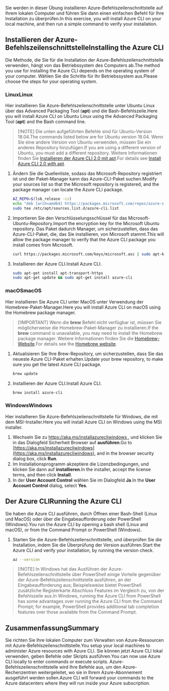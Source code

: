 
<span data-ttu-id="4fdcb-101">Sie werden in dieser Übung installieren Azure-Befehlszeilenschnittstelle auf Ihrem lokalen Computer und führen Sie dann einen einfachen Befehl für Ihre Installation zu überprüfen.</span><span class="sxs-lookup"><span data-stu-id="4fdcb-101">In this exercise, you will install Azure CLI on your local machine, and then run a simple command to verify your installation.</span></span> 

## <a name="installing-the-azure-cli"></a><span data-ttu-id="4fdcb-102">Installieren der Azure-Befehlszeilenschnittstelle</span><span class="sxs-lookup"><span data-stu-id="4fdcb-102">Installing the Azure CLI</span></span>
<span data-ttu-id="4fdcb-103">Die Methode, die Sie für die Installation der Azure-Befehlszeilenschnittstelle verwenden, hängt von das Betriebssystem des Computers ab.</span><span class="sxs-lookup"><span data-stu-id="4fdcb-103">The method you use for installing the Azure CLI depends on the operating system of your computer.</span></span> <span data-ttu-id="4fdcb-104">Wählen Sie die Schritte für Ihr Betriebssystem aus.</span><span class="sxs-lookup"><span data-stu-id="4fdcb-104">Please choose the steps for your operating system.</span></span>

### <a name="linux"></a><span data-ttu-id="4fdcb-105"> Linux</span><span class="sxs-lookup"><span data-stu-id="4fdcb-105">Linux</span></span>
<span data-ttu-id="4fdcb-106">Hier installieren Sie Azure-Befehlszeilenschnittstelle unter Ubuntu Linux über das Advanced Packaging Tool (**apt**) und die Bash-Befehlszeile.</span><span class="sxs-lookup"><span data-stu-id="4fdcb-106">Here you will install Azure CLI on Ubuntu Linux using the Advanced Packaging Tool (**apt**) and the Bash command line.</span></span>

> [!NOTE] <span data-ttu-id="4fdcb-107">Die unten aufgeführten Befehle sind für Ubuntu-Version 18.04.</span><span class="sxs-lookup"><span data-stu-id="4fdcb-107">The commands listed below are for Ubuntu version 18.04.</span></span> <span data-ttu-id="4fdcb-108">Wenn Sie eine andere Version von Ubuntu verwenden, müssen Sie ein anderes Repository hinzufügen.</span><span class="sxs-lookup"><span data-stu-id="4fdcb-108">If you are using a different version of Ubuntu, you must add a different repository.</span></span> <span data-ttu-id="4fdcb-109">Weitere Informationen finden Sie [Installieren der Azure CLI 2.0 mit apt](https://docs.microsoft.com/en-us/cli/azure/install-azure-cli-apt).</span><span class="sxs-lookup"><span data-stu-id="4fdcb-109">For details see [Install Azure CLI 2.0 with apt](https://docs.microsoft.com/en-us/cli/azure/install-azure-cli-apt).</span></span>

1. <span data-ttu-id="4fdcb-110">Ändern Sie die Quellenliste, sodass das Microsoft-Repository registriert ist und der Paket-Manager kann das Azure-CLI-Paket suchen.</span><span class="sxs-lookup"><span data-stu-id="4fdcb-110">Modify your sources list so that the Microsoft repository is registered, and the package manager can locate the Azure CLI package.</span></span>

    ```bash
    AZ_REPO=$(lsb_release -cs)
    echo "deb [arch=amd64] https://packages.microsoft.com/repos/azure-cli/ $AZ_REPO main" | \
    sudo tee /etc/apt/sources.list.d/azure-cli.list
    ```
1. <span data-ttu-id="4fdcb-111">Importieren Sie den Verschlüsselungsschlüssel für das Microsoft-Ubuntu-Repository.</span><span class="sxs-lookup"><span data-stu-id="4fdcb-111">Import the encryption key for the Microsoft Ubuntu repository.</span></span> <span data-ttu-id="4fdcb-112">Das Paket dadurch Manager, um sicherzustellen, dass das Azure-CLI-Paket, die, das Sie installieren, von Microsoft stammt.</span><span class="sxs-lookup"><span data-stu-id="4fdcb-112">This will allow the package manager to verify that the Azure CLI package you install comes from Microsoft.</span></span>

    ```bash
    curl https://packages.microsoft.com/keys/microsoft.asc | sudo apt-key add -
    ```
1. <span data-ttu-id="4fdcb-113">Installieren der Azure CLI.</span><span class="sxs-lookup"><span data-stu-id="4fdcb-113">Install Azure CLI.</span></span>

    ```bash
    sudo apt-get install apt-transport-https
    sudo apt-get update && sudo apt-get install azure-cli
    ```

### <a name="macos"></a><span data-ttu-id="4fdcb-114">macOS</span><span class="sxs-lookup"><span data-stu-id="4fdcb-114">macOS</span></span>
<span data-ttu-id="4fdcb-115">Hier installieren Sie Azure CLI unter MacOS unter Verwendung der Homebrew-Paket-Manager.</span><span class="sxs-lookup"><span data-stu-id="4fdcb-115">Here you will install Azure CLI on macOS using the Homebrew package manager.</span></span>

> [!IMPORTANT] <span data-ttu-id="4fdcb-116">Wenn die **brew** Befehl nicht verfügbar ist, müssen Sie möglicherweise die Homebrew-Paket-Manager zu installieren.</span><span class="sxs-lookup"><span data-stu-id="4fdcb-116">If the **brew** command is unavailable, you may need to install the Homebrew package manager.</span></span> <span data-ttu-id="4fdcb-117">Weitere Informationen finden Sie die [Homebrew-Website](https://brew.sh/).</span><span class="sxs-lookup"><span data-stu-id="4fdcb-117">For details see the [Homebrew website](https://brew.sh/).</span></span>

1. <span data-ttu-id="4fdcb-118">Aktualisieren Sie Ihre Brew-Repository, um sicherzustellen, dass Sie das neueste Azure CLI-Paket erhalten.</span><span class="sxs-lookup"><span data-stu-id="4fdcb-118">Update your brew repository, to make sure you get the latest Azure CLI package.</span></span>

    ```bash
    brew update
    ```
1. <span data-ttu-id="4fdcb-119">Installieren der Azure CLI.</span><span class="sxs-lookup"><span data-stu-id="4fdcb-119">Install Azure CLI.</span></span>

    ```bash
    brew install azure-cli
    ```

### <a name="windows"></a><span data-ttu-id="4fdcb-120"> Windows</span><span class="sxs-lookup"><span data-stu-id="4fdcb-120">Windows</span></span>
<span data-ttu-id="4fdcb-121">Hier installieren Sie Azure-Befehlszeilenschnittstelle für Windows, die mit dem MSI-Installer.</span><span class="sxs-lookup"><span data-stu-id="4fdcb-121">Here you will install Azure CLI on Windows using the MSI installer.</span></span>

1. <span data-ttu-id="4fdcb-122">Wechseln Sie zu [ https://aka.ms/installazurecliwindows ](https://aka.ms/installazurecliwindows), und klicken Sie in das Dialogfeld Sicherheit Browser auf **ausführen**.</span><span class="sxs-lookup"><span data-stu-id="4fdcb-122">Go to [https://aka.ms/installazurecliwindows](https://aka.ms/installazurecliwindows), and in the browser security dialog box, click **Run**.</span></span>
1. <span data-ttu-id="4fdcb-123">Im Installationsprogramm akzeptiere die Lizenzbedingungen, und klicken Sie dann auf **installieren**.</span><span class="sxs-lookup"><span data-stu-id="4fdcb-123">In the installer, accept the license terms, and then click **Install**.</span></span>
1. <span data-ttu-id="4fdcb-124">In der **User Account Control** wählen Sie im Dialogfeld **Ja**.</span><span class="sxs-lookup"><span data-stu-id="4fdcb-124">In the **User Account Control** dialog, select **Yes**.</span></span>

## <a name="running-the-azure-cli"></a><span data-ttu-id="4fdcb-125">Der Azure CLI</span><span class="sxs-lookup"><span data-stu-id="4fdcb-125">Running the Azure CLI</span></span>
<span data-ttu-id="4fdcb-126">Sie haben die Azure CLI ausführen, durch Öffnen einer Bash-Shell (Linux und MacOS) oder über die Eingabeaufforderung oder PowerShell (Windows).</span><span class="sxs-lookup"><span data-stu-id="4fdcb-126">You run the Azure CLI by opening a bash shell (Linux and macOS), or from the Command Prompt or PowerShell (Windows).</span></span>

1. <span data-ttu-id="4fdcb-127">Starten Sie die Azure-Befehlszeilenschnittstelle, und überprüfen Sie die Installation, indem Sie die Überprüfung der Version ausführen.</span><span class="sxs-lookup"><span data-stu-id="4fdcb-127">Start the Azure CLI and verify your installation, by running the version check.</span></span>

    ```bash
    az --version
    ```

> [!NOTE] <span data-ttu-id="4fdcb-128">In Windows hat das Ausführen der Azure-Befehlszeilenschnittstelle über PowerShell einige Vorteile gegenüber der Azure-Befehlszeilenschnittstelle ausführen, an der Eingabeaufforderung aus; Beispielsweise bietet PowerShell zusätzliche Registerkarte Abschluss Features im Vergleich zu, von der Befehlszeile aus.</span><span class="sxs-lookup"><span data-stu-id="4fdcb-128">In Windows, running the Azure CLI from PowerShell has some advantages over running the Azure CLI from the Command Prompt; for example, PowerShell provides additional tab completion features over those available from the Command Prompt.</span></span> 

## <a name="summary"></a><span data-ttu-id="4fdcb-129">Zusammenfassung</span><span class="sxs-lookup"><span data-stu-id="4fdcb-129">Summary</span></span>
<span data-ttu-id="4fdcb-130">Sie richten Sie Ihre lokalen Computer zum Verwalten von Azure-Ressourcen mit Azure-Befehlszeilenschnittstelle.</span><span class="sxs-lookup"><span data-stu-id="4fdcb-130">You setup your local machines to administer Azure resources with Azure CLI.</span></span> <span data-ttu-id="4fdcb-131">Sie können jetzt Azure CLI lokal verwenden, geben Befehle oder Skripts ausführen.</span><span class="sxs-lookup"><span data-stu-id="4fdcb-131">You can now use Azure CLI locally to enter commands or execute scripts.</span></span> <span data-ttu-id="4fdcb-132">Azure-Befehlszeilenschnittstelle wird Ihre Befehle aus, um den Azure-Rechenzentren weitergeleitet, wo sie in Ihrem Azure-Abonnement ausgeführt werden sollen.</span><span class="sxs-lookup"><span data-stu-id="4fdcb-132">Azure CLI will forward your commands to the Azure datacenters where they will run inside your Azure subscription.</span></span>
